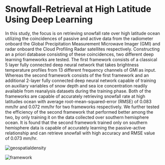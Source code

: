 # Snowfall-Retrieval at High Latitude Using Deep Learning

In this study, the focus is on retrieving snowfall rate over high latitude ocean utilizing the coincidences of passive and active data from the radiometer onboard the Global Precipitation Measurement Microwave Imager (GMI) and radar onboard the Cloud Profiling Radar satellites respectively. Constructing an a priori database consisting of these coincidences, two different deep learning frameworks are tested. The first framework consists of a classical 5 layer fully connected deep neural network that takes brightness temperature profiles from 13 different frequency channels of GMI as input. Whereas the second framework consists of the first framework and an additional 2-layer fully connected deep neural network capable of training on auxiliary variables of snow depth and sea ice concentration readily available from reanalysis datasets during the training phase. Both of the frameworks are capable of accurately retrieving snowfall rate at high latitudes ocean with average root-mean-squared-error (RMSE) of 0.083 mm/hr and 0.072 mm/hr for two frameworks respectively. We further tested the efficiency of the second framework that performed better among the two, by only training it on the data collected over southern hemisphere ocean. It is found that the second framework trained only on southern hemisphere data is capable of accurately learning the passive-active relationship and can retrieve snowfall with high accuracy and RMSE value of 0.073 mm/hr.

![geospatialdensity](https://user-images.githubusercontent.com/46984734/143469051-6da9902f-4072-498d-9a6c-b67eec0edf45.png)


![framework](https://user-images.githubusercontent.com/46984734/143469055-0b8aa343-859d-4344-a72d-1d9f8580acec.jpg)
